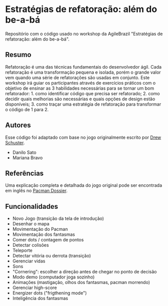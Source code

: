 # Estratégias de refatoração: além do be-a-bá

Repositório com o código usado no workshop da AgileBrazil "Estratégias de refatoração: além do be-a-bá".

## Resumo

Refatoração é uma das técnicas fundamentais do desenvolvedor ágil. Cada refatoração é uma transformação
pequena e isolada, porém o grande valor vem quando uma série de refatorações são usadas em conjunto. Este
workshop irá guiar os participantes através de exercícios práticos com o objetivo de ensinar as 3 habilidades
necessárias para se tornar um bom refatorador: 1. como identificar código que precisa ser refatorado; 2. como
decidir quais melhorias são necessárias e quais opções de design estão disponíveis; 3. como traçar uma estratégia de
refatoração para transformar o código de 1 para 2.

## Autores

Esse código foi adaptado com base no jogo originalmente escrito por [Drew Schuster](https://github.com/dtschust/javapacman).

* Danilo Sato
* Mariana Bravo

## Referências

Uma explicação completa e detalhada do jogo original pode ser encontrada em inglês no [Pacman Dossier](http://home.comcast.net/~jpittman2/pacman/pacmandossier.html#LvlSpecs).

## Funcionalidades

* Novo Jogo (transição da tela de introdução)
* Desenhar o mapa
* Movimentação do Pacman
* Movimentação dos fantasmas
* Comer dots / contagem de pontos
* Detectar colisões
* Teleporte
* Detectar vitória ou derrota (transição)
* Gerenciar vidas
* Sons
* "Cornering": escolher a direção antes de chegar no ponto de decisão
* Modo demo (computador joga sozinho)
* Animações (mastigação, olhos dos fantasmas, pacman morrendo)
* Gerenciar high-score
* Energizer dots ("frigthening mode")
* Inteligência dos fantasmas

